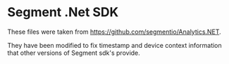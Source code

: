 # Segment .Net SDK

These files were taken from https://github.com/segmentio/Analytics.NET.

They have been modified to fix timestamp and device context information that other versions of Segment sdk's provide.